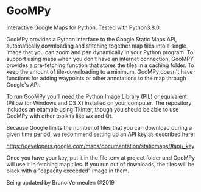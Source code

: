 # GooMPy

Interactive Google Maps for Python.  Tested with Python3.8.0.

GooMPy provides a Python interface to the Google Static Maps API, automatically
downloading and stitching together map tiles into a single image that you can
zoom and pan dynamically in your Python program.  To support using maps when
you don't have an internet connection, GooMPY provides a pre-fetching function
that stores the tiles in a caching folder.  To keep the amount of
tile-downloading to a minimum, GooMPy doesn't have functions for adding
waypoints or other annotations to the map through Google's API.

To run GooMPy you'll need the Python Image Library (PIL) or equivalent (Pillow
for Windows and OS X) installed on your computer.  The repository includes an
example using Tkinter, though you should be able to use GooMPy with other
toolkits like wx and Qt.

Because Google limits the number of tiles that you can download during a given
time period, we recommend setting up an API key as described here:

  https://developers.google.com/maps/documentation/staticmaps/#api\_key

Once you have your key, put it in the file .env at project folder and GooMPy will use
it in fetching map tiles. If you run out of downloads, the tiles will be black
with a "capacity exceeded" image in them.

Being updated by Bruno Vermeulen @2019


